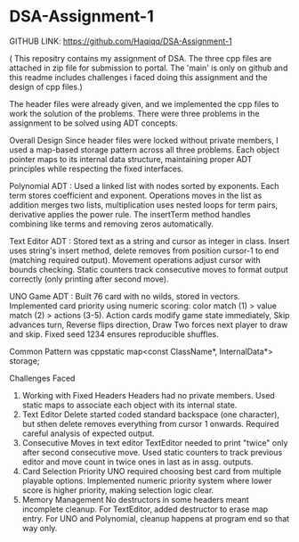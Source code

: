 # DSA-Assignment-1
GITHUB LINK: https://github.com/Haqiqq/DSA-Assignment-1

( This repositry contains my assignment of DSA. The three cpp files are attached in zip file for submission to portal. The 'main' is only on github and this readme includes challenges i faced doing this assignment and the design of cpp files.)

The header files were already given, and we implemented the cpp files to work the solution of the problems. There were three problems in the assignment to be solved using ADT concepts. 

Overall Design
Since header files were locked without private members, I used a map-based storage pattern across all three problems. Each object pointer maps to its internal data structure, maintaining proper ADT principles while respecting the fixed interfaces.

Polynomial ADT : Used a linked list with nodes sorted by exponents. Each term stores coefficient and exponent. Operations moves in the list as addition merges two lists, multiplication uses nested loops for term pairs, derivative applies the power rule. The insertTerm method handles combining like terms and removing zeros automatically.

Text Editor ADT : Stored text as a string and cursor as integer in class. Insert uses string's insert method, delete removes from position cursor-1 to end (matching required output). Movement operations adjust cursor with bounds checking. Static counters track consecutive moves to format output correctly (only printing after second move).

UNO Game ADT : Built 76 card with no wilds, stored in vectors. Implemented card priority using numeric scoring: color match (1) > value match (2) > actions (3-5). Action cards modify game state immediately, Skip advances turn, Reverse flips direction, Draw Two forces next player to draw and skip. Fixed seed 1234 ensures reproducible shuffles.

Common Pattern was cppstatic map<const ClassName*, InternalData*> storage;

Challenges Faced
1. Working with Fixed Headers
Headers had no private members. Used static maps to associate each object with its internal state.
2. Text Editor Delete 
   started coded standard backspace (one character), but sthen delete removes everything from cursor 1 onwards. Required careful analysis of expected output.
3. Consecutive Moves in text editor
TextEditor needed to print "twice" only after second consecutive move. Used static counters to track previous editor and move count in twice ones in last as in assg. outputs.
4. Card Selection Priority
UNO required choosing best card from multiple playable options. Implemented numeric priority system where lower score is higher priority, making selection logic clear.
5. Memory Management
No destructors in some headers meant incomplete cleanup. For TextEditor, added destructor to erase map entry. For UNO and Polynomial, cleanup happens at program end so that way only.
